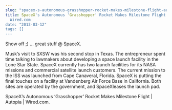 ```yaml
---
slug: "spacex-s-autonomous-grasshopper-rocket-makes-milestone-flight-autopia-wired-com"
title: SpaceX's Autonomous 'Grasshopper' Rocket Makes Milestone Flight | Autopia |
  Wired.com
date: "2013-03-12"
tags: []
---
```

Show off ;) … great stuff @ SpaceX.
 

Musk’s visit to SXSW was his second stop in Texas. The entrepreneur spent time talking to lawmakers about developing a space launch facility in the Lone Star State. SpaceX currently has two launch facilities for its NASA missions and commercial satellite launch customers. The current mission to the ISS was launched from Cape Canaveral, Florida. SpaceX is putting the final touches on a facility at Vandenberg Air Force Base in California. Both sites are operated by the government, and SpaceXleases the launch pad.

SpaceX’s Autonomous ‘Grasshopper’ Rocket Makes Milestone Flight | Autopia | Wired.com.
